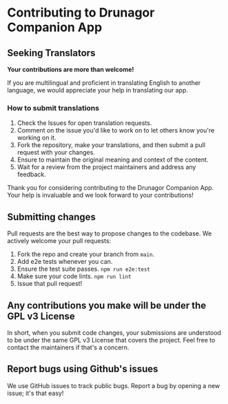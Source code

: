 # Contributing to Drunagor Companion App

## Seeking Translators

**Your contributions are more than welcome!**

If you are multilingual and proficient in translating English to another language, we would appreciate your help in translating our app.

### How to submit translations

1. Check the Issues for open translation requests.
2. Comment on the issue you'd like to work on to let others know you're working on it.
3. Fork the repository, make your translations, and then submit a pull request with your changes.
4. Ensure to maintain the original meaning and context of the content.
5. Wait for a review from the project maintainers and address any feedback.

Thank you for considering contributing to the Drunagor Companion App. Your help is invaluable and we look forward to your contributions!

## Submitting changes

Pull requests are the best way to propose changes to the codebase. We actively welcome your pull requests:

1. Fork the repo and create your branch from `main`.
2. Add e2e tests whenever you can.
3. Ensure the test suite passes. `npm run e2e:test`
4. Make sure your code lints. `npm run lint`
5. Issue that pull request!

## Any contributions you make will be under the GPL v3 License

In short, when you submit code changes, your submissions are understood to be under the same GPL v3 License that covers the project. Feel free to contact the maintainers if that's a concern.

## Report bugs using Github's issues

We use GitHub issues to track public bugs. Report a bug by opening a new issue; it's that easy!
